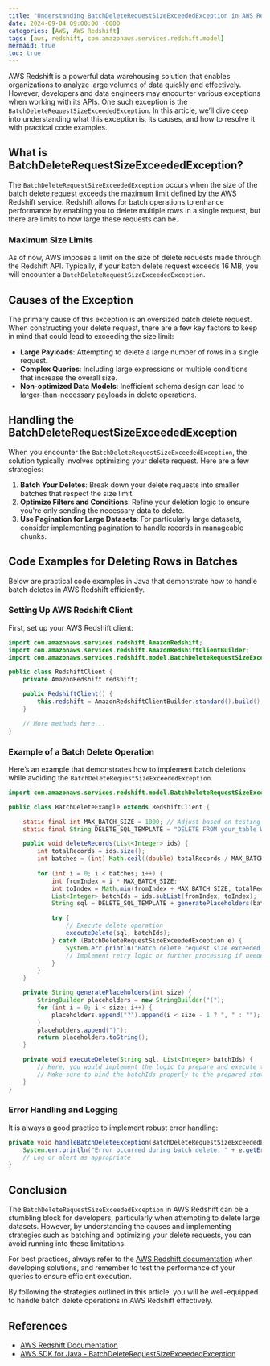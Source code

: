 ```yaml
---
title: "Understanding BatchDeleteRequestSizeExceededException in AWS Redshift: Causes, Solutions, and Code Examples"
date: 2024-09-04 09:00:00 -0000
categories: [AWS, AWS Redshift]
tags: [aws, redshift, com.amazonaws.services.redshift.model]
mermaid: true
toc: true
---
```



AWS Redshift is a powerful data warehousing solution that enables organizations to analyze large volumes of data quickly and effectively. However, developers and data engineers may encounter various exceptions when working with its APIs. One such exception is the `BatchDeleteRequestSizeExceededException`. In this article, we’ll dive deep into understanding what this exception is, its causes, and how to resolve it with practical code examples.

## What is BatchDeleteRequestSizeExceededException?

The `BatchDeleteRequestSizeExceededException` occurs when the size of the batch delete request exceeds the maximum limit defined by the AWS Redshift service. Redshift allows for batch operations to enhance performance by enabling you to delete multiple rows in a single request, but there are limits to how large these requests can be.

### Maximum Size Limits

As of now, AWS imposes a limit on the size of delete requests made through the Redshift API. Typically, if your batch delete request exceeds 16 MB, you will encounter a `BatchDeleteRequestSizeExceededException`.

## Causes of the Exception

The primary cause of this exception is an oversized batch delete request. When constructing your delete request, there are a few key factors to keep in mind that could lead to exceeding the size limit:

- **Large Payloads**: Attempting to delete a large number of rows in a single request.
- **Complex Queries**: Including large expressions or multiple conditions that increase the overall size.
- **Non-optimized Data Models**: Inefficient schema design can lead to larger-than-necessary payloads in delete operations.

## Handling the BatchDeleteRequestSizeExceededException

When you encounter the `BatchDeleteRequestSizeExceededException`, the solution typically involves optimizing your delete request. Here are a few strategies:

1. **Batch Your Deletes**: Break down your delete requests into smaller batches that respect the size limit.
2. **Optimize Filters and Conditions**: Refine your deletion logic to ensure you're only sending the necessary data to delete.
3. **Use Pagination for Large Datasets**: For particularly large datasets, consider implementing pagination to handle records in manageable chunks.

## Code Examples for Deleting Rows in Batches

Below are practical code examples in Java that demonstrate how to handle batch deletes in AWS Redshift efficiently.

### Setting Up AWS Redshift Client

First, set up your AWS Redshift client:

```java
import com.amazonaws.services.redshift.AmazonRedshift;
import com.amazonaws.services.redshift.AmazonRedshiftClientBuilder;
import com.amazonaws.services.redshift.model.BatchDeleteRequestSizeExceededException;

public class RedshiftClient {
    private AmazonRedshift redshift;

    public RedshiftClient() {
        this.redshift = AmazonRedshiftClientBuilder.standard().build();
    }

    // More methods here...
}
```

### Example of a Batch Delete Operation

Here’s an example that demonstrates how to implement batch deletions while avoiding the `BatchDeleteRequestSizeExceededException`.

```java
import com.amazonaws.services.redshift.model.BatchDeleteRequestSizeExceededException;

public class BatchDeleteExample extends RedshiftClient {

    static final int MAX_BATCH_SIZE = 1000; // Adjust based on testing
    static final String DELETE_SQL_TEMPLATE = "DELETE FROM your_table WHERE id IN ";

    public void deleteRecords(List<Integer> ids) {
        int totalRecords = ids.size();
        int batches = (int) Math.ceil((double) totalRecords / MAX_BATCH_SIZE);
        
        for (int i = 0; i < batches; i++) {
            int fromIndex = i * MAX_BATCH_SIZE;
            int toIndex = Math.min(fromIndex + MAX_BATCH_SIZE, totalRecords);
            List<Integer> batchIds = ids.subList(fromIndex, toIndex);
            String sql = DELETE_SQL_TEMPLATE + generatePlaceholders(batchIds.size());

            try {
                // Execute delete operation
                executeDelete(sql, batchIds);
            } catch (BatchDeleteRequestSizeExceededException e) {
                System.err.println("Batch delete request size exceeded: " + e.getMessage());
                // Implement retry logic or further processing if needed
            }
        }
    }

    private String generatePlaceholders(int size) {
        StringBuilder placeholders = new StringBuilder("(");
        for (int i = 0; i < size; i++) {
            placeholders.append("?").append(i < size - 1 ? ", " : "");
        }
        placeholders.append(")");
        return placeholders.toString();
    }

    private void executeDelete(String sql, List<Integer> batchIds) {
        // Here, you would implement the logic to prepare and execute the SQL statement.
        // Make sure to bind the batchIds properly to the prepared statement.
    }
}
```

### Error Handling and Logging

It is always a good practice to implement robust error handling:

```java
private void handleBatchDeleteException(BatchDeleteRequestSizeExceededException e) {
    System.err.println("Error occurred during batch delete: " + e.getErrorMessage());
    // Log or alert as appropriate
}
```

## Conclusion

The `BatchDeleteRequestSizeExceededException` in AWS Redshift can be a stumbling block for developers, particularly when attempting to delete large datasets. However, by understanding the causes and implementing strategies such as batching and optimizing your delete requests, you can avoid running into these limitations. 

For best practices, always refer to the [AWS Redshift documentation](https://docs.aws.amazon.com/redshift/latest/dg/c_intro_to_amazon_redshift.html) when developing solutions, and remember to test the performance of your queries to ensure efficient execution.

By following the strategies outlined in this article, you will be well-equipped to handle batch delete operations in AWS Redshift effectively.

## References

- [AWS Redshift Documentation](https://docs.aws.amazon.com/redshift/latest/dg/c_intro_to_amazon_redshift.html)
- [AWS SDK for Java - BatchDeleteRequestSizeExceededException](https://sdk.amazonaws.com/java/api/latest/com/amazonaws/services/redshift/model/BatchDeleteRequestSizeExceededException.html)